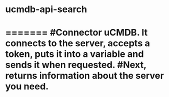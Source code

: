 # ucmdb-api-search
=======
#Connector uCMDB. It connects to the server, accepts a token, puts it into a variable and sends it when requested.
#Next, returns information about the server you need.
=======
